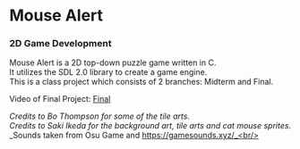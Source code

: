 # Mouse Alert
### 2D Game Development

Mouse Alert is a 2D top-down puzzle game written in C.<br/>
It utilizes the SDL 2.0 library to create a game engine.<br/>
This is a class project which consists of 2 branches: Midterm and Final.

Video of Final Project: [Final](http://relayfiles.njit.edu/yi7/Students_-_Presentations/MP4_with_Smart_Player_%28Large%29/MouseAlert_Presentation_-_20160510_122916_15.html)

_Credits to Bo Thompson for some of the tile arts._<br/>
_Credits to Saki Ikeda for the background art, tile arts and cat mouse sprites._
_Sounds taken from Osu Game and https://gamesounds.xyz/_<br/>